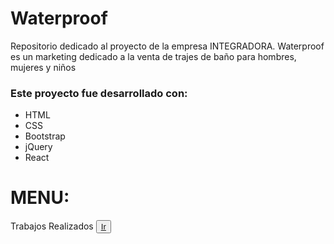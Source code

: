 # Waterproof
Repositorio dedicado al proyecto de la empresa INTEGRADORA. Waterproof es un marketing dedicado a la venta de trajes de baño para hombres, mujeres y niños

<h3>Este proyecto fue desarrollado con:</h3>
<ul>
  <li>HTML</li>
  <li>CSS</li>
  <li>Bootstrap</li>
  <li>jQuery</li>
  <li>React</li>
</ul>

<h1>MENU:</h1>
<label>Trabajos Realizados</label>
<button><a href="Waterproof/Trabajos Realizados/">Ir</a></button>
